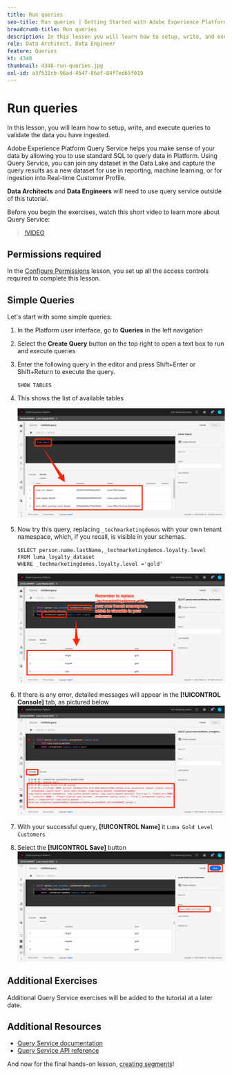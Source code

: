 ```yaml
---
title: Run queries
seo-title: Run queries | Getting Started with Adobe Experience Platform for Data Architects and Data Engineers
breadcrumb-title: Run queries
description: In this lesson you will learn how to setup, write, and execute queries to validate the data you have ingested.
role: Data Architect, Data Engineer
feature: Queries
kt: 4348
thumbnail: 4348-run-queries.jpg
exl-id: a37531cb-96ad-4547-86af-84f7ed65f019
---
```

# Run queries

<!-- 15 min-->
In this lesson, you will learn how to setup, write, and execute queries to validate the data you have ingested.

Adobe Experience Platform Query Service helps you make sense of your data by allowing you to use standard SQL to query data in Platform. Using Query Service, you can join any dataset in the Data Lake and capture the query results as a new dataset for use in reporting, machine learning, or for ingestion into Real-time Customer Profile.

**Data Architects** and **Data Engineers** will need to use query service outside of this tutorial.

Before you begin the exercises, watch this short video to learn more about Query Service:
>[!VIDEO](https://video.tv.adobe.com/v/29795?quality=12&learn=on)

## Permissions required

In the [Configure Permissions](configure-permissions.md) lesson, you set up all the access controls required to complete this lesson.

<!-- Settings > **[!UICONTROL Services]** > **[!UICONTROL Query Service]**
* Permission items Data Management > **[!UICONTROL View Datasets]** and  **[!UICONTROL Manage Datasets]**
* Permission item Sandboxes > `Luma Tutorial`
* User-role access to the `Luma Tutorial Platform` product profile
-->

## Simple Queries

Let's start with some simple queries:

1. In the Platform user interface, go to **Queries** in the left navigation
1. Select the **Create Query** button on the top right to open a text box to run and execute queries
1. Enter the following query in the editor and press Shift+Enter or Shift+Return to execute the query.

    ```
    SHOW TABLES
    ```

1. This shows the list of available tables

    ![SHOW TABLE query](assets/queries-showTables.png)


1. Now try this query, replacing `_techmarketingdemos` with your own tenant namespace, which, if you recall, is visible in your schemas.
   
    ```
    SELECT person.name.lastName,_techmarketingdemos.loyalty.level
    FROM luma_loyalty_dataset
    WHERE _techmarketingdemos.loyalty.level ='gold'
    ```

    ![SELECT data from the loyalty dataset](assets/queries-loyaltySelect.png)

1. If there is any error, detailed messages will appear in the **[!UICONTROL Console]** tab, as pictured below
    ![Error in the query](assets/queries-error.png)

1. With your successful query, **[!UICONTROL Name]** it `Luma Gold Level Customers`
1. Select the **[!UICONTROL Save]** button
    ![Saving the query](assets/queries-loyaltySelect-save.png)

## Additional Exercises

Additional Query Service exercises will be added to the tutorial at a later date.
<!--
## Join Datasets

In this exercise, we will join two datasets `Luma Loyalty Dataset` and `Luma Offline Purchase` to get list of gold customers who have spend over $500 dollars in one purchase.

1. Create a new query
1. Copy and paste following query in query editor and execute, again replacing `_techmarketingdemos` with your own tenant namespace
    
    ```
    SELECT DISTINCT lopd.commerce.order.purchaseID as PurchaseId ,
        lld.person.name.firstName as LastName ,
        lld.person.name.lastName as LastName ,
        lopd.personalEmail.address as email,
        lopd.commerce.order.priceTotal as Total

    FROM luma_loyalty_dataset lld
    JOIN luma_offline_purchase_event_dataset lopd
    ON lopd._techmarketingdemos.systemIdentifier.loyaltyId = lld._techmarketingdemos.systemIdentifier.loyaltyId

    WHERE lld._techmarketingdemos.loyalty.level ='gold' AND lopd.commerce.order.priceTotal >500;
    ```

1. You should get list of Gold Customers who have spend over $500 in single purchase.

## Output datasets

1. Select on Output Dataset button
1. Provide name and description to the dataset
1. Save.
1. Go to **Datasets** under **Data Management** to find new dataset created.

-->
<!--Add content for Adobe Defined Functions-->

## Additional Resources

* [Query Service documentation](https://experienceleague.adobe.com/docs/experience-platform/query/home.html)
* [Query Service API reference](https://www.adobe.io/apis/experienceplatform/home/api-reference.html#!acpdr/swagger-specs/qs-api.yaml)

And now for the final hands-on lesson, [creating segments](build-segments.md)!
